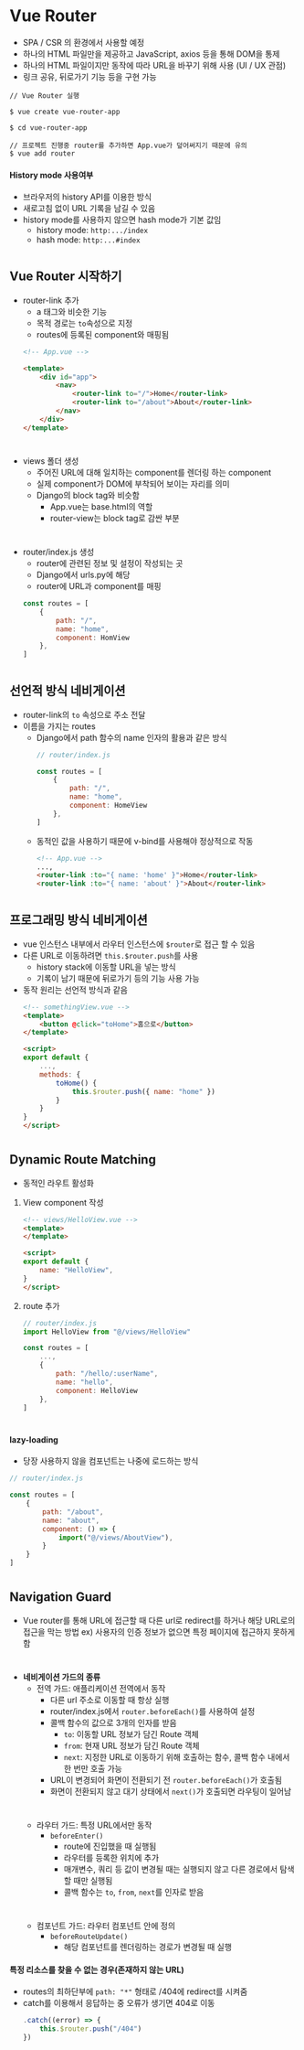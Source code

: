 # Vue Router
- SPA / CSR 의 환경에서 사용할 예정
- 하나의 HTML 파일만을 제공하고 JavaScript, axios 등을 통해 DOM을 통제
- 하나의 HTML 파일이지만 동작에 따라 URL을 바꾸기 위해 사용 (UI / UX 관점)
- 링크 공유, 뒤로가기 기능 등을 구현 가능

```
// Vue Router 실행

$ vue create vue-router-app

$ cd vue-router-app

// 프로젝트 진행중 router를 추가하면 App.vue가 덮어써지기 때문에 유의
$ vue add router
```

#### History mode 사용여부
- 브라우저의 history API를 이용한 방식
- 새로고침 없이 URL 기록을 남길 수 있음
- history mode를 사용하지 않으면 hash mode가 기본 값임
	- history mode: `http:.../index`
	- hash mode: `http:...#index`

#
## Vue Router 시작하기
- router-link 추가
	- a 태그와 비슷한 기능
	- 목적 경로는 `to`속성으로 지정
	- routes에 등록된 component와 매핑됨
	```html
	<!-- App.vue -->

	<template>
		<div id="app">
			<nav>
				<router-link to="/">Home</router-link>
				<router-link to="/about">About</router-link>
			</nav>
		</div>
	</template>
	```
#
- views 폴더 생성
	- 주어진 URL에 대해 일치하는 component를 렌더링 하는 component
	- 실제 component가 DOM에 부착되어 보이는 자리를 의미
	- Django의 block tag와 비슷함
		- App.vue는 base.html의 역할
		- router-view는 block tag로 감싼 부분
#
- router/index.js 생성
	- router에 관련된 정보 및 설정이 작성되는 곳
	- Django에서 urls.py에 해당
	- router에 URL과 component를 매핑
	```js
	const routes = [
		{
			path: "/",
			name: "home",
			component: HomView
		},
	]
	```
#
## 선언적 방식 네비게이션
- router-link의 `to` 속성으로 주소 전달
- 이름을 가지는 routes
	- Django에서 path 함수의 name 인자의 활용과 같은 방식
		```js
		// router/index.js

		const routes = [
			{
				path: "/",
				name: "home",
				component: HomeView
			},
		]
		```
	- 동적인 값을 사용하기 때문에 v-bind를 사용해야 정상적으로 작동
		```html
		<!-- App.vue -->
		...,
		<router-link :to="{ name: 'home' }">Home</router-link>
		<router-link :to="{ name: 'about' }">About</router-link>
		```
#
## 프로그래밍 방식 네비게이션
- vue 인스턴스 내부에서 라우터 인스턴스에 `$router`로 접근 할 수 있음
- 다른 URL로 이동하려면 `this.$router.push`를 사용
	- history stack에 이동할 URL을 넣는 방식
	- 기록이 남기 때문에 뒤로가기 등의 기능 사용 가능
- 동작 원리는 선언적 방식과 같음
	```html
	<!-- somethingView.vue -->
	<template>
		<button @click="toHome">홈으로</button>
	</template>

	<script>
	export default {
		...,
		methods: {
			toHome() {
				this.$router.push({ name: "home" })
			}
		}
	}
	</script>
	```
#
## Dynamic Route Matching
- 동적인 라우트 활성화
1. View component 작성
	```html
	<!-- views/HelloView.vue -->
	<template>
	</template>

	<script>
	export default {
		name: "HelloView",
	}
	</script>
	```

2. route 추가
	```js
	// router/index.js
	import HelloView from "@/views/HelloView"

	const routes = [
		...,
		{
			path: "/hello/:userName",
			name: "hello",
			component: HelloView
		},
	]
	```
#
#### lazy-loading
- 당장 사용하지 않을 컴포넌트는 나중에 로드하는 방식
```js
// router/index.js

const routes = [
	{
		path: "/about",
		name: "about",
		component: () => {
			import("@/views/AboutView"),
		}
	}
]
```

#
## Navigation Guard
- Vue router를 통해 URL에 접근할 때 다른 url로 redirect를 하거나 해당 URL로의 접근을 막는 방법
ex) 사용자의 인증 정보가 없으면 특정 페이지에 접근하지 못하게 함
#
- **네비게이션 가드의 종류**
	- 전역 가드: 애플리케이션 전역에서 동작
		- 다른 url 주소로 이동할 때 항상 실행
		- router/index.js에서 `router.beforeEach()`를 사용하여 설정
		- 콜백 함수의 값으로 3개의 인자를 받음
			- `to`: 이동할 URL 정보가 담긴 Route 객체
			- `from`: 현재 URL 정보가 담긴 Route 객체
			- `next`: 지정한 URL로 이동하기 위해 호출하는 함수, 콜백 함수 내에서 한 번만 호출 가능
		- URL이 변경되어 화면이 전환되기 전 `router.beforeEach()`가 호출됨
		- 화면이 전환되지 않고 대기 상태에서 `next()`가 호출되면 라우팅이 일어남
	#			
	- 라우터 가드: 특정 URL에서만 동작
		- `beforeEnter()`
			- route에 진입했을 때 실행됨
			- 라우터를 등록한 위치에 추가
			- 매개변수, 쿼리 등 값이 변경될 때는 실행되지 않고 다른 경로에서 탐색할 때만 실행됨
			- 콜백 함수는 `to`, `from`, `next`를 인자로 받음
	#
	- 컴포넌트 가드: 라우터 컴포넌트 안에 정의
		- `beforeRouteUpdate()`
			- 해당 컴포넌트를 렌더링하는 경로가 변경될 때 실행

#### 특정 리소스를 찾을 수 없는 경우(존재하지 않는 URL)
- routes의 최하단부에 `path: "*"` 형태로 /404에 redirect를 시켜줌
- catch를 이용해서 응답하는 중 오류가 생기면 404로 이동
	```js
	.catch((error) => {
		this.$router.push("/404")
	})
	```